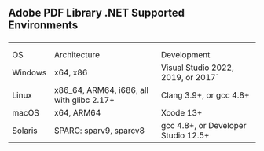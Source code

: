 ## Adobe PDF Library .NET Supported Environments

###

|         |                                            |                                     |
| ------- | ------------------------------------------ | ----------------------------------- |
|         |                                            |                                     |
|         |                                            |                                     |
| OS      | Architecture                               | Development                         |
| Windows | x64, x86                                   | Visual Studio 2022, 2019, or 2017\` |
| Linux   | x86\_64, ARM64, i686, all with glibc 2.17+ | Clang 3.9+, or gcc 4.8+             |
| macOS   | x64, ARM64                                 | Xcode 13+                           |
| Solaris | SPARC: sparv9, sparcv8                     | gcc 4.8+, or Developer Studio 12.5+ |

##
